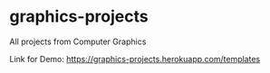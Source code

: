 # graphics-projects
All projects from Computer Graphics

Link for Demo: https://graphics-projects.herokuapp.com/templates

